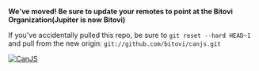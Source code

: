**We've moved! Be sure to update your remotes to point at the Bitovi Organization(Jupiter is now Bitovi)**

If you've accidentally pulled this repo, be sure to `git reset --hard HEAD~1` and pull from the new origin: `git://github.com/bitovi/canjs.git`

[![CanJS](http://canjs.us/images/canjs_logo_yellow_small.png)](http://canjs.us/)